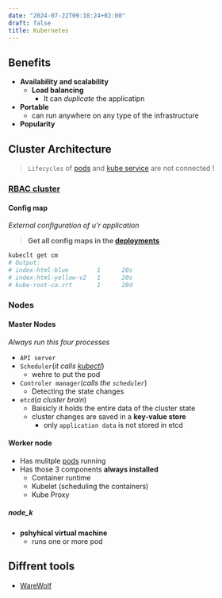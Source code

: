 ```yaml
---
date: "2024-07-22T09:10:24+02:00"
draft: false
title: Kubernetes
---
```


## Benefits
-   **Availability and scalability**
    -   **Load balancing**
        -   It can *duplicate* the applicatipn  
-   **Portable**
    -   can run anywhere on any type of the infrastructure
-   **Popularity**

## Cluster Architecture
> `Lifecycles` of [pods](/CKA/pods) and [kube service](/CKA/kube_service) are not connected !

### [RBAC cluster](/CKA/RBAC_cluster)

#### Config map
*External configuration of u'r application*

>**Get all config maps in the [deployments](/CKA/kube_deployments)**
```bash
kubeclt get cm
# Output:
# index-html-blue        1      20s
# index-html-yellow-v2   1      20s
# kube-root-ca.crt       1      28d
```

### Nodes 

####  Master Nodes 
*Always run this four processes*
* `API server` 
* `Scheduler`(*it calls [kubectl](/CKA/kubectl)*)
    * wehre to put the pod 
* `Controler manager`(*calls the `scheduler`*)
    *  Detecting the state changes 
* `etcd`(*a cluster brain*)
    * Baisicly it holds the entire data of the cluster state
    * cluster changes are saved in a **key-value store**
        *  only `application data` is not stored in etcd 

#### Worker node 
* Has  mulitple [pods](#pod) running 
* Has those 3 components **always installed**
    * Container runtime 
    * Kubelet (scheduling the containers)
    * Kube Proxy

##### node_k
-   **pshyhical virtual machine**
    -    runs one or more pod

## Diffrent tools

-   [WareWolf](https://warewulf.org/)
